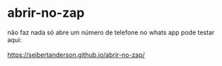 # abrir-no-zap
não faz nada
só abre um número de telefone no whats app
pode testar aqui: <br /><br />
https://seibertanderson.github.io/abrir-no-zap/
